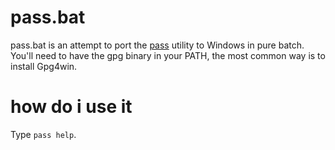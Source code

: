 # pass.bat

pass.bat is an attempt to port the [pass](https://passwordstore.org) utility to Windows in pure batch. You'll need to have the gpg binary in your PATH, the most common way is to install Gpg4win.

# how do i use it

Type `pass help`.
